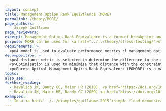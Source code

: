 ```yaml
---
layout: concept
title: Management Option Rank Equivalence (MORE)
permalink: /theory/MORE/
page_authors:
  - Joseph Guillaume
page_reviewers:
excerpt: Management Option Rank Equivalence is a form of breakpoint analysis that reports the changes in each variable required to change the preferred management option.
purpose: MORE can be used for <a href="../../theory/stress-testing/">stress testing</a> of a preferred management option. It is a form of <a href="../../theory/breakpoint-analysis/">breakpoint analysis</a>, i.e. it focuses on values or scenarios for which a conclusion changes.
requirements: >
  <p>A model is used to evaluate performance metrics of management options in different model scenarios (expressed in terms of parameter combinations). A reference model scenario is required, e.g. that best fits historical data.</p>
decomposition: >
  <p>A distance metric is selected to determine the difference to the reference model parameters, e.g. a normalised Euclidean distance evaluates change in parameters relative to their maximum and minimum values.</p>
  <p>Optimisation is used to minimise that distance with the constraint that the optimised parameters yield a different preferred management option to the reference model (i.e. reverse the rank of the options).</p>
  <p>Pareto Optimal Management Option Rank Equivalence (POMORE) is a variant where the distances for each parameter are optimised separately as a multi-objective optimisation rather than specifying a distance metric. This yields a set of closest scenarios rather than just one.</p>
tools:
also_see:
further_reading:
  - Ravalico JK, Dandy GC, Maier HR (2010). <a href="https://doi.org/10.1016/j.envsoft.2009.06.012">Management Option Rank Equivalence (MORE) – A new method of sensitivity analysis for decision-making</a>. Environmental Modelling & Software, 25(2), 171–181. doi:10.1016/j.envsoft.2009.06.012
  - Ravalico JK, Maier HR, Dandy GC (2009) <a href="https://doi.org/10.1016/j.ress.2009.01.009">Sensitivity analysis for decision-making using the MORE method—A Pareto approach</a>. Reliability Engineering & System Safety, 94(7), 1229–1237. doi:10.1016/j.ress.2009.01.009
examples:
  - In a <a href="../../examples/guillaume-2015">simple flood demonstration problem</a> answering the question "Will regular flooding of ecological assets occur?", POMORE is applied to identify model scenarios where the answer changes.
---
```


